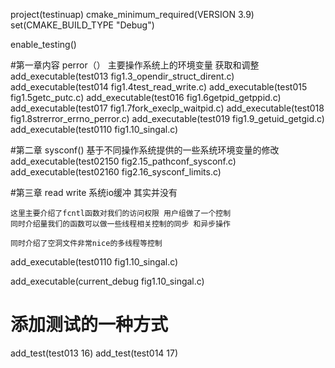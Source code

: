 project(testinuap)
cmake_minimum_required(VERSION 3.9)
set(CMAKE_BUILD_TYPE "Debug")

enable_testing()

#第一章内容 perror（）  主要操作系统上的环境变量  获取和调整
add_executable(test013    fig1.3_opendir_struct_dirent.c)
add_executable(test014    fig1.4test_read_write.c)
add_executable(test015    fig1.5getc_putc.c)
add_executable(test016    fig1.6getpid_getppid.c)
add_executable(test017    fig1.7fork_execlp_waitpid.c)
add_executable(test018    fig1.8strerror_errno_perror.c)
add_executable(test019    fig1.9_getuid_getgid.c)
add_executable(test0110   fig1.10_singal.c)

#第二章  sysconf() 基于不同操作系统提供的一些系统环境变量的修改
add_executable(test02150   fig2.15_pathconf_sysconf.c)
add_executable(test02160   fig2.16_sysconf_limits.c)


#第三章  read write 系统io缓冲  其实并没有  

```
这里主要介绍了fcntl函数对我们的访问权限 用户组做了一个控制
同时介绍量我们的函数可以做一些线程相关控制的同步 和异步操作

同时介绍了空洞文件非常nice的多线程等控制

```
add_executable(test0110   fig1.10_singal.c)



add_executable(current_debug   fig1.10_singal.c)


# 添加测试的一种方式
add_test(test013  16)
add_test(test014  17)
